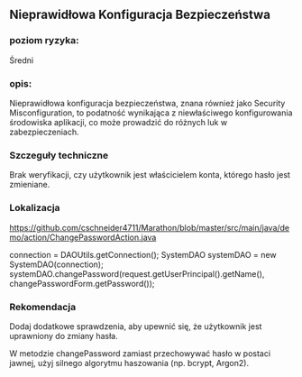 ## Nieprawidłowa Konfiguracja Bezpieczeństwa 

### poziom ryzyka:
Średni

### opis:
Nieprawidłowa konfiguracja bezpieczeństwa, znana również jako Security Misconfiguration, to podatność wynikająca z niewłaściwego konfigurowania środowiska aplikacji, co może prowadzić do różnych luk w zabezpieczeniach.

### Szczeguły techniczne
Brak weryfikacji, czy użytkownik jest właścicielem konta, którego hasło jest zmieniane.

### Lokalizacja
https://github.com/cschneider4711/Marathon/blob/master/src/main/java/demo/action/ChangePasswordAction.java

connection = DAOUtils.getConnection();
SystemDAO systemDAO = new SystemDAO(connection);
systemDAO.changePassword(request.getUserPrincipal().getName(), changePasswordForm.getPassword());

### Rekomendacja
Dodaj dodatkowe sprawdzenia, aby upewnić się, że użytkownik jest uprawniony do zmiany hasła.

W metodzie changePassword zamiast przechowywać hasło w postaci jawnej, użyj silnego algorytmu haszowania (np. bcrypt, Argon2).